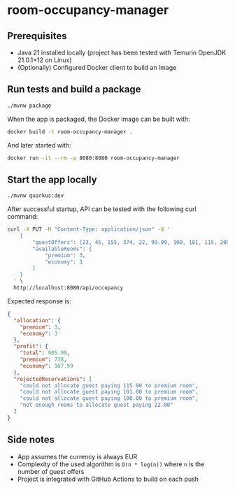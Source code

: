 # room-occupancy-manager

## Prerequisites

- Java 21 installed locally (project has been tested with Temurin OpenJDK 21.0.1+12 on Linux)
- (Optionally) Configured Docker client to build an image

## Run tests and build a package

```sh
./mvnw package
```

When the app is packaged, the Docker image can be built with:

```sh
docker build -t room-occupancy-manager .
```

And later started with:

```sh
docker run -it --rm -p 8080:8080 room-occupancy-manager
```

## Start the app locally

```sh
./mvnw quarkus:dev
```

After successful startup, API can be tested with the following curl command:

```sh
curl -X PUT -H "Content-Type: application/json" -d '
    {
        "guestOffers": [23, 45, 155, 374, 22, 99.99, 100, 101, 115, 209],
        "availableRooms": {
            "premium": 3,
            "economy": 3
        }
    }
  ' \
  http://localhost:8080/api/occupancy
```

Expected response is:

```json
{
  "allocation": {
    "premium": 3,
    "economy": 3
  },
  "profit": {
    "total": 905.99,
    "premium": 738,
    "economy": 167.99
  },
  "rejectedReservations": [
    "could not allocate guest paying 115.00 to premium room",
    "could not allocate guest paying 101.00 to premium room",
    "could not allocate guest paying 100.00 to premium room",
    "not enough rooms to allocate guest paying 22.00"
  ]
}
```

## Side notes

- App assumes the currency is always EUR
- Complexity of the used algorithm is `O(n * log(n))` where `n` is the number of guest offers
- Project is integrated with GitHub Actions to build on each push 
